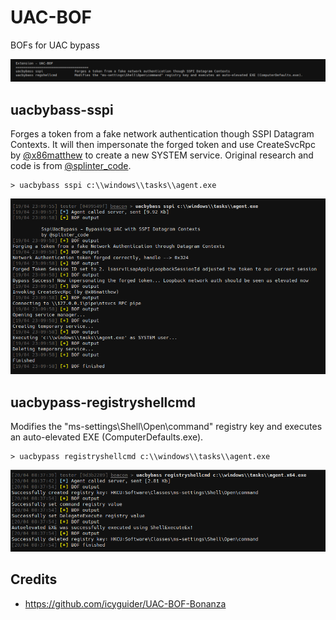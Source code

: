 

# UAC-BOF

BOFs for UAC bypass

![help](../UAC-BOF/_img/01.png)

## uacbybass-sspi

Forges a token from a fake network authentication though SSPI Datagram  Contexts. It will then impersonate the forged token and use CreateSvcRpc by [@x86matthew](https://twitter.com/x86matthew) to create a new SYSTEM service. Original research and code is from [@splinter_code](https://twitter.com/splinter_code).

```
> uacbybass sspi c:\\windows\\tasks\\agent.exe
```

![](./_img/02.png)



## uacbypass-registryshellcmd

Modifies the "ms-settings\Shell\Open\command" registry key and executes an auto-elevated EXE (ComputerDefaults.exe).

```
> uacbypass registryshellcmd c:\\windows\\tasks\\agent.exe
```

![](./_img/03.png)



## Credits

- https://github.com/icyguider/UAC-BOF-Bonanza